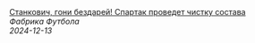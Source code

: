 <!--2024-12-13 08:08:43-->
<div class="yb">
  <a class="nodecor" href="/posts.html?sport/stankovich_goni_bezdarej_spartak_provedet_chistku_sostava">
    <img class="preview" data-videoid="PaY3V4wkgtM" src="https://i1.ytimg.com/vi/PaY3V4wkgtM/hqdefault.jpg" align="middle" alt="">
  </a>
  <div class="inlbl text">
    <a class="nodecor" href="/posts.html?sport/stankovich_goni_bezdarej_spartak_provedet_chistku_sostava">Станкович, гони бездарей! Спартак проведет чистку состава</a><br>
    <i class="smaller2">Фабрика Футбола</i><br>
    <i class="smaller3">2024-12-13</i>
  </div>
</div>
